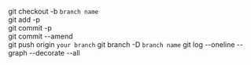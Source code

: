 git checkout -b `branch name`  
git add -p  
git commit -p  
git commit --amend  
git push origin `your branch`
git branch -D `branch name`
git log --oneline --graph --decorate --all  
